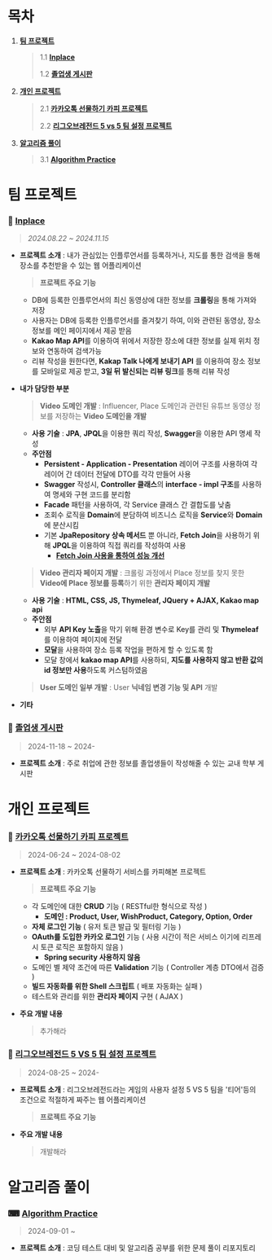 # 목차

1. [**팀 프로젝트**](#팀-프로젝트)
   > 1.1 [**Inplace**](#-inplace)
   >
   > 1.2 [**졸업생 게시판**](#-졸업생-게시판)

2. [**개인 프로젝트**](#개인-프로젝트)
   > 2.1 [**카카오톡 선물하기 카피 프로젝트**](#-카카오톡-선물하기-카피-프로젝트)
   >
   > 2.2 [**리그오브레전드 5 vs 5 팀 설정 프로젝트**](#-리그오브레전드-5-vs-5-팀-설정-프로젝트)
   
3. [**알고리즘 풀이**](#알고리즘-풀이)
   > 3.1 [**Algorithm Practice**](#-algorithm-practice)
  
# 팀 프로젝트
### 🎈 [Inplace](https://github.com/kakao-tech-campus-2nd-step3/Team7_BE)
> _2024.08.22 ~ 2024.11.15_
- **프로젝트 소개** : 내가 관심있는 인플루언서를 등록하거나, 지도를 통한 검색을 통해 장소를 추천받을 수 있는 웹 어플리케이션
  
  > **프로젝트 주요 기능**
    - DB에 등록한 인플루언서의 최신 동영상에 대한 정보를 **크롤링**을 통해 가져와 저장
    - 사용자는 DB에 등록한 인플루언서를 즐겨찾기 하여, 이와 관련된 동영상, 장소 정보를 메인 페이지에서 제공 받음
    - **Kakao Map API**를 이용하여 위에서 저장한 장소에 대한 정보를 실제 위치 정보와 연동하여 검색가능
    - 리뷰 작성을 원한다면, **Kakap Talk 나에게 보내기 API** 를 이용하여 장소 정보를 모바일로 제공 받고, **3일 뒤 발신되는 리뷰 링크**를 통해 리뷰 작성
- **내가 담당한 부분**
  
  > **Video 도메인 개발** : Influencer, Place 도메인과 관련된 유튜브 동영상 정보를 저장하는 **Video 도메인을 개발**
  - **사용 기술** : **JPA**, **JPQL**을 이용한 쿼리 작성, **Swagger**을 이용한 API 명세 작성
  - **주안점**
    - **Persistent - Application - Presentation** 레이어 구조를 사용하여 각 레이어 간 데이터 전달에 DTO를 각각 만들어 사용
    - **Swagger** 작성시, **Controller 클래스**의 **interface - impl 구조**를 사용하여 명세와 구현 코드를 분리함
    - **Facade** 패턴을 사용하여, 각 Service 클래스 간 결합도를 낮춤
    - 조회수 로직을 **Domain**에 분담하여 비즈니스 로직을 **Service**와 **Domain**에 분산시킴
    - 기본 **JpaRepository 상속 메서드** 뿐 아니라, **Fetch Join**을 사용하기 위해 **JPQL**을 이용하여 직접 쿼리를 작성하여 사용
      - [**Fetch Join 사용을 통하여 성능 개선**](https://github.com/kakao-tech-campus-2nd-step3/Team7_BE/wiki/%EC%84%B1%EB%8A%A5%ED%85%8C%EC%8A%A4%ED%8A%B8)
        
  > **Video 관리자 페이지 개발** : 크롤링 과정에서 Place 정보를 찾지 못한 **Video에 Place 정보를 등록**하기 위한 **관리자 페이지 개발**
  - **사용 기술** : **HTML, CSS, JS, Thymeleaf, JQuery + AJAX, Kakao map api**
  - **주안점**
    - 외부 **API Key 노출**을 막기 위해 환경 변수로 Key를 관리 및 **Thymeleaf**를 이용하여 페이지에 전달
    - **모달**을 사용하여 장소 등록 작업을 편하게 할 수 있도록 함
    - 모달 창에서 **kakao map API**를 사용하되, **지도를 사용하지 않고 반환 값의 id 정보만 사용**하도록 커스텀하였음
      
  > **User 도메인 일부 개발** : User **닉네임 변경 기능 및 API** 개발

- **기타**

### 📰 [졸업생 게시판](https://github.com/BaeJunH0/SparksInTheStep) 
> 2024-11-18 ~ 2024-
- **프로젝트 소개** : 주로 취업에 관한 정보를 졸업생들이 작성해줄 수 있는 교내 학부 게시판

# 개인 프로젝트
### 🎁 [카카오톡 선물하기 카피 프로젝트](https://github.com/BaeJunH0/gift_clone_project)
> 2024-06-24 ~ 2024-08-02
- **프로젝트 소개** : 카카오톡 선물하기 서비스를 카피해본 프로젝트

  > **프로젝트 주요 기능**
    - 각 도메인에 대한 **CRUD** 기능 ( RESTful한 형식으로 작성 )
      - **도메인 : Product, User, WishProduct, Category, Option, Order**
    - **자체 로그인 기능** ( 유저 토큰 발급 및 필터링 기능 )
    - **OAuth를 도입한 카카오 로그인** 기능 ( 사용 시간이 적은 서비스 이기에 리프레시 토큰 로직은 포함하지 않음 )
      - **Spring security 사용하지 않음**
    - 도메인 별 제약 조건에 따른 **Validation** 기능 ( Controller 계층 DTO에서 검증 )
    - **빌드 자동화를 위한 Shell 스크립트** ( 배포 자동화는 실패 )
    - 테스트와 관리를 위한 **관리자 페이지** 구현 ( AJAX )
- **주요 개발 내용**
  > 추가해라

### 🧨 [리그오브레전드 5 VS 5 팀 설정 프로젝트](https://github.com/BaeJunH0/CivilWar)
> 2024-08-25 ~ 2024-
- **프로젝트 소개** : 리그오브레전드라는 게임의 사용자 설정 5 VS 5 팀을 '티어'등의 조건으로 적절하게 짜주는 웹 어플리케이션

  > **프로젝트 주요 기능**
- **주요 개발 내용**
  > 개발해라

# 알고리즘 풀이
### ⌨ [Algorithm Practice](https://github.com/BaeJunH0/Algorithm_practice)
> 2024-09-01 ~
- **프로젝트 소개** : 코딩 테스트 대비 및 알고리즘 공부를 위한 문제 풀이 리포지토리
